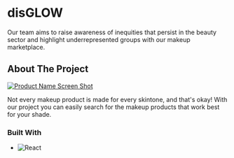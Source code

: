 # disGLOW

Our team aims to raise awareness of inequities that persist in the beauty sector and highlight underrepresented groups with our makeup marketplace.

## About The Project

[![Product Name Screen Shot][product-screenshot]](https://i.imgur.com/3HX5aRd.png)

Not every makeup product is made for every skintone, and that's okay! With our project you can easily search for the makeup products that work best for your shade.

### Built With

* ![React][React.js]


[product-screenshot]: https://i.imgur.com/3HX5aRd.png
[React.js]: https://img.shields.io/badge/React-20232A?style=for-the-badge&logo=react&logoColor=61DAFB